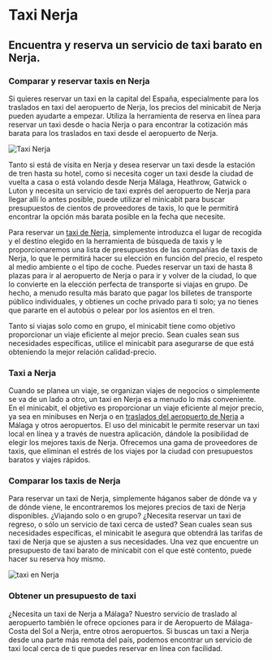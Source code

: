 # Taxi Nerja

## Encuentra y reserva un servicio de taxi barato en Nerja.

### Comparar y reservar taxis en Nerja

Si quieres reservar un taxi en la capital del España, especialmente para los traslados en taxi del aeropuerto de Nerja, los precios del minicabit de Nerja pueden ayudarte a empezar. Utiliza la herramienta de reserva en línea para reservar un taxi desde o hacia Nerja o para encontrar la cotización más barata para los traslados en taxi desde el aeropuerto de Nerja.

![Taxi Nerja](https://www.taxi-nerja.com/images/taxi-nerja-faqs.jpg)

Tanto si está de visita en Nerja y desea reservar un taxi desde la estación de tren hasta su hotel, como si necesita coger un taxi desde la ciudad de vuelta a casa o está volando desde Nerja Málaga, Heathrow, Gatwick o Luton y necesita un servicio de taxi exprés del aeropuerto de Nerja para llegar allí lo antes posible, puede utilizar el minicabit para buscar presupuestos de cientos de proveedores de taxis, lo que le permitirá encontrar la opción más barata posible en la fecha que necesite.

Para reservar un [taxi de Nerja](https://www.taxi-nerja.com/es/), simplemente introduzca el lugar de recogida y el destino elegido en la herramienta de búsqueda de taxis y le proporcionaremos una lista de presupuestos de las compañías de taxis de Nerja, lo que le permitirá hacer su elección en función del precio, el respeto al medio ambiente o el tipo de coche. Puedes reservar un taxi de hasta 8 plazas para ir al aeropuerto de Nerja o para ir y volver de la ciudad, lo que lo convierte en la elección perfecta de transporte si viajas en grupo. De hecho, a menudo resulta más barato que pagar los billetes de transporte público individuales, y obtienes un coche privado para ti solo; ya no tienes que pararte en el autobús o pelear por los asientos en el tren.

Tanto si viajas solo como en grupo, el minicabit tiene como objetivo proporcionar un viaje eficiente al mejor precio. Sean cuales sean sus necesidades específicas, utilice el minicabit para asegurarse de que está obteniendo la mejor relación calidad-precio.


### Taxi a Nerja

Cuando se planea un viaje, se organizan viajes de negocios o simplemente se va de un lado a otro, un taxi en Nerja es a menudo lo más conveniente. En el minicabit, el objetivo es proporcionar un viaje eficiente al mejor precio, ya sea en minibuses en Nerja o en [traslados del aeropuerto de Nerja](https://www.taxi-nerja.com/es/blog/ventajas-de-usar-un-taxi-para-ir-al-aeropuerto/) a Málaga y otros aeropuertos. El uso del minicabit le permite reservar un taxi local en línea y a través de nuestra aplicación, dándole la posibilidad de elegir los mejores taxis de Nerja. Ofrecemos una gama de proveedores de taxis, que eliminan el estrés de los viajes por la ciudad con presupuestos baratos y viajes rápidos.

### Comparar los taxis de Nerja

Para reservar un taxi de Nerja, simplemente háganos saber de dónde va y de dónde viene, le encontraremos los mejores precios de taxi de Nerja disponibles. ¿Viajando solo o en grupo? ¿Necesita reservar un taxi de regreso, o sólo un servicio de taxi cerca de usted? Sean cuales sean sus necesidades específicas, el minicabit le asegura que obtendrá las tarifas de taxi de Nerja que se ajusten a sus necesidades. Una vez que encuentre un presupuesto de taxi barato de minicabit con el que esté contento, puede hacer su reserva hoy mismo.

![taxi en Nerja](https://www.taxi-nerja.com/images/call-to-taxi-in-nerja-slide-tiny.jpg)

### Obtener un presupuesto de taxi

¿Necesita un taxi de Nerja a Málaga? Nuestro servicio de traslado al aeropuerto también le ofrece opciones para ir de Aeropuerto de Málaga-Costa del Sol
 a Nerja, entre otros aeropuertos. Si buscas un taxi a Nerja desde una parte más remota del país, podemos encontrar un servicio de taxi local cerca de ti que puedes reservar en línea con facilidad.
